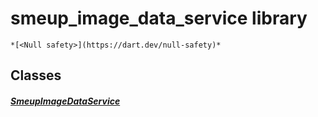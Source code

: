 


# smeup_image_data_service library






    *[<Null safety>](https://dart.dev/null-safety)*





## Classes

##### [SmeupImageDataService](../smeup_services_smeup_image_data_service/SmeupImageDataService-class.md)



 















